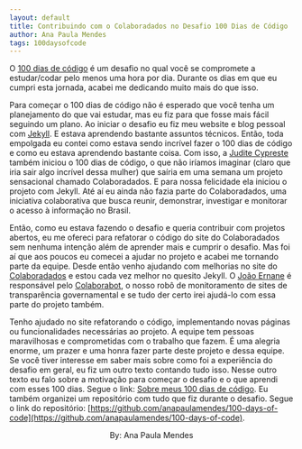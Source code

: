 ```yaml
---
layout: default
title: Contribuindo com o Colaboradados no Desafio 100 Dias de Código
author: Ana Paula Mendes
tags: 100daysofcode
---
```


O [100 dias de código](https://www.100daysofcode.com/) é um desafio no qual você se compromete a estudar/codar pelo menos uma hora por dia. Durante os dias em que eu cumpri esta jornada, acabei me dedicando muito mais do que isso.

Para começar o 100 dias de código não é esperado que você tenha um planejamento do que vai estudar, mas eu fiz para que fosse mais fácil seguindo um plano. Ao iniciar o desafio eu fiz meu website e blog pessoal com [Jekyll](https://jekyllrb.com/). E estava aprendendo bastante assuntos técnicos. Então, toda empolgada eu contei como estava sendo incrível fazer o 100 dias de código e como eu estava aprendendo bastante coisa.
Com isso, a [Judite Cypreste](https://twitter.com/juditecypreste) também iniciou o 100 dias de código, o que não iríamos imaginar (claro que iria sair algo incrível dessa mulher) que saíria em uma semana um projeto sensacional chamado Colaboradados. E para nossa felicidade ela iniciou o projeto com Jekyll. Até aí eu ainda não fazia parte do Colaboradados, uma iniciativa colaborativa que busca reunir, demonstrar, investigar e monitorar o acesso à informação no Brasil.

Então, como eu estava fazendo o desafio e queria contribuir com projetos abertos, eu me ofereci para refatorar o código do site do Colaboradados sem nenhuma intenção além de aprender mais e cumprir o desafio. Mas foi aí que aos poucos eu comecei a ajudar no projeto e acabei me tornando parte da equipe. Desde então venho ajudando com melhorias no site do [Colaboradados](https://twitter.com/colaboradados) e estou cada vez melhor no quesito Jekyll. O [João Ernane](https://twitter.com/ChofenAdulto) é responsável pelo [Colaborabot](https://twitter.com/colabora_bot), o nosso robô de monitoramento de sites de transparência governamental e se tudo der certo irei ajudá-lo com essa parte do projeto também.

Tenho ajudado no site refatorando o código, implementando novas páginas ou funcionalidades necessárias ao projeto. A equipe tem pessoas maravilhosas e comprometidas com o trabalho que fazem. É uma alegria enorme, um prazer e uma honra fazer parte deste projeto e dessa equipe.
Se você tiver interesse em saber mais sobre como foi a experiência do desafio em geral, eu fiz um outro texto contando tudo isso. Nesse outro texto eu falo sobre a motivação para começar o desafio e o que aprendi com esses 100 dias. Segue o link: [Sobre meus 100 dias de código](https://anapaulamendes.github.io/desafio-100-dias-de-codigo/). Eu também organizei um repositório com tudo que fiz durante o desafio. Segue o link do repositório: [https://github.com/anapaulamendes/100-days-of-code](https://github.com/anapaulamendes/100-days-of-code).

<center>By: Ana Paula Mendes</center>
